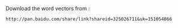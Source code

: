 Download the word vectors from :

    http://pan.baidu.com/share/link?shareid=325026711&uk=151054866

